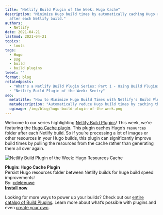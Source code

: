 ```yaml
---
title: "Netlify Build Plugin of the Week: Hugo Cache"
description: "Minimize Hugo build times by automatically caching Hugo resources
  after each Netlify build."
authors:
  - Netlify
date: 2021-04-21
lastmod: 2021-04-21
topics:
  - tools
tags:
  - Hugo
  - ssg
  - build
  - build plugins
tweet: ""
format: blog
relatedposts:
  - "What's a Netlify Build Plugin Series: Part 1 - Using Build Plugins"
  - "Netlify Build Plugin of the Week: Sentry"
seo:
  metatitle: "How to Minimize Hugo Build Times with Netlify's Build Plugin"
  metadescription: "Automatically reduce Hugo build times by caching the resources folder after each Netlify build with the Hugo cache plugin. Try it for free, today! "
  ogimage: /img/blog/hugo-build-plugin-of-the-week.png
---
```

Welcome to our series highlighting [Netlify Build Plugins](https://www.netlify.com/products/build/plugins/)! This week, we’re featuring the [Hugo Cache plugin](https://app.netlify.com/plugins/netlify-plugin-hugo-cache-resources/install?_ga=2.186423209.1274389752.1618838952-678168946.1618438211&_gac=1.260102399.1618847923.Cj0KCQjw1PSDBhDbARIsAPeTqrfXMko5nygXIy3GFmBzOoL32USF1FuS4IVUBtX3SIWfQ3dM6PXFnQ0aAlPcEALw_wcB). This plugin caches Hugo’s `resources` folder after each Netlify build. So if you’re processing a lot of images or other resources in your Hugo builds, this plugin can significantly improve build times by pulling the resources from the cache rather than generating them all over again.

![Netlify Build Plugin of the Week: Hugo Resources Cache](/img/blog/hugo-cache-netlify-plugin.png)

**Plugin: Hugo Cache Plugin** <br>
Persist Hugo resources folder between Netlify builds for huge build speed improvements! <br>
By: [cdeleeuwe](https://github.com/cdeleeuwe) <br>
**[Install now](https://app.netlify.com/plugins/netlify-plugin-hugo-cache-resources/install?_ga=2.186423209.1274389752.1618838952-678168946.1618438211&_gac=1.260102399.1618847923.Cj0KCQjw1PSDBhDbARIsAPeTqrfXMko5nygXIy3GFmBzOoL32USF1FuS4IVUBtX3SIWfQ3dM6PXFnQ0aAlPcEALw_wcB)**

Looking for more ways to power up your builds? Check out our [entire catalog of Build Plugins](https://app.netlify.com/plugins). Learn more about what’s possible with plugins and even [create your own](https://docs.netlify.com/configure-builds/build-plugins/create-plugins/).
